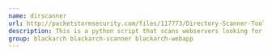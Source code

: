 ```yaml
---
name: dirscanner
url: http://packetstormsecurity.com/files/117773/Directory-Scanner-Tool.html
description: This is a python script that scans webservers looking for administrative directories, php shells, and more.
group: blackarch blackarch-scanner blackarch-webapp
---
```

